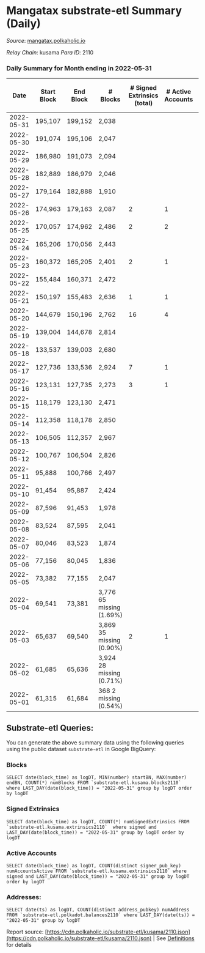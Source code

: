 # Mangatax substrate-etl Summary (Daily)

_Source_: [mangatax.polkaholic.io](https://mangatax.polkaholic.io)

*Relay Chain*: kusama
*Para ID*: 2110



### Daily Summary for Month ending in 2022-05-31


| Date | Start Block | End Block | # Blocks | # Signed Extrinsics (total) | # Active Accounts | # Passive | # New | # Addresses with Balances | # Events | # Transfers | # XCM Transfers In | # XCM Transfers Out |
| ---- | ----------- | --------- | -------- | --------------------------- | ----------------- | --------- | ----- | ------------------------- | -------- | ----------- | ------------------ | ------------------- |
| 2022-05-31 | 195,107 | 199,152 | 2,038  |  |  |  |  | 12 | 4,100 |   |   |   |
| 2022-05-30 | 191,074 | 195,106 | 2,047  |  |  |  |  |  | 4,110 |   |   |   |
| 2022-05-29 | 186,980 | 191,073 | 2,094  |  |  |  |  |  | 4,217 |   |   |   |
| 2022-05-28 | 182,889 | 186,979 | 2,046  |  |  |  |  |  | 4,092 |   |   |   |
| 2022-05-27 | 179,164 | 182,888 | 1,910  |  |  |  |  |  | 3,832 |   |   |   |
| 2022-05-26 | 174,963 | 179,163 | 2,087  | 2 | 1 |  |  |  | 4,202 |   |   |   |
| 2022-05-25 | 170,057 | 174,962 | 2,486  | 2 | 2 |  |  |  | 5,015 |   |   |   |
| 2022-05-24 | 165,206 | 170,056 | 2,443  |  |  |  |  |  | 4,922 |   |   |   |
| 2022-05-23 | 160,372 | 165,205 | 2,401  | 2 | 1 |  |  |  | 4,848 |   |   |   |
| 2022-05-22 | 155,484 | 160,371 | 2,472  |  |  |  |  | 12 | 4,969 |   |   |   |
| 2022-05-21 | 150,197 | 155,483 | 2,636  | 1 | 1 |  |  |  | 5,288 |   |   |   |
| 2022-05-20 | 144,679 | 150,196 | 2,762  | 16 | 4 |  |  |  | 5,551 | 1  |   |   |
| 2022-05-19 | 139,004 | 144,678 | 2,814  |  |  |  |  |  | 5,637 |   |   |   |
| 2022-05-18 | 133,537 | 139,003 | 2,680  |  |  |  |  |  | 5,381 |   |   |   |
| 2022-05-17 | 127,736 | 133,536 | 2,924  | 7 | 1 |  |  |  | 5,885 | 1  |   |   |
| 2022-05-16 | 123,131 | 127,735 | 2,273  | 3 | 1 |  |  |  | 4,590 | 2  |   |   |
| 2022-05-15 | 118,179 | 123,130 | 2,471  |  |  |  |  |  | 4,963 |   |   |   |
| 2022-05-14 | 112,358 | 118,178 | 2,850  |  |  |  |  |  | 5,736 |   |   |   |
| 2022-05-13 | 106,505 | 112,357 | 2,967  |  |  |  |  |  | 5,955 |   |   |   |
| 2022-05-12 | 100,767 | 106,504 | 2,826  |  |  |  |  |  | 5,664 |   |   |   |
| 2022-05-11 | 95,888 | 100,766 | 2,497  |  |  |  |  |  | 5,012 |   |   |   |
| 2022-05-10 | 91,454 | 95,887 | 2,424  |  |  |  |  |  | 4,856 |   |   |   |
| 2022-05-09 | 87,596 | 91,453 | 1,978  |  |  |  |  |  | 3,974 |   |   |   |
| 2022-05-08 | 83,524 | 87,595 | 2,041  |  |  |  |  |  | 4,103 |   |   |   |
| 2022-05-07 | 80,046 | 83,523 | 1,874  |  |  |  |  |  | 3,748 |   |   |   |
| 2022-05-06 | 77,156 | 80,045 | 1,836  |  |  |  |  |  | 3,681 |   |   |   |
| 2022-05-05 | 73,382 | 77,155 | 2,047  |  |  |  |  |  | 4,112 |   |   |   |
| 2022-05-04 | 69,541 | 73,381 | 3,776 65 missing (1.69%) |  |  |  |  |  | 7,587 |   |   |   |
| 2022-05-03 | 65,637 | 69,540 | 3,869 35 missing (0.90%) | 2 | 1 |  |  |  | 7,763 |   |   |   |
| 2022-05-02 | 61,685 | 65,636 | 3,924 28 missing (0.71%) |  |  |  |  |  | 7,873 |   |   |   |
| 2022-05-01 | 61,315 | 61,684 | 368 2 missing (0.54%) |  |  |  |  |  | 736 |   |   |   |

## Substrate-etl Queries:
You can generate the above summary data using the following queries using the public dataset `substrate-etl` in Google BigQuery:


### Blocks
```
SELECT date(block_time) as logDT, MIN(number) startBN, MAX(number) endBN, COUNT(*) numBlocks FROM `substrate-etl.kusama.blocks2110`  where LAST_DAY(date(block_time)) = "2022-05-31" group by logDT order by logDT
```


### Signed Extrinsics
```
SELECT date(block_time) as logDT, COUNT(*) numSignedExtrinsics FROM `substrate-etl.kusama.extrinsics2110`  where signed and LAST_DAY(date(block_time)) = "2022-05-31" group by logDT order by logDT
```


### Active Accounts
```
SELECT date(block_time) as logDT, COUNT(distinct signer_pub_key) numAccountsActive FROM `substrate-etl.kusama.extrinsics2110` where signed and LAST_DAY(date(block_time)) = "2022-05-31" group by logDT order by logDT
```


### Addresses:
```
SELECT date(ts) as logDT, COUNT(distinct address_pubkey) numAddress FROM `substrate-etl.polkadot.balances2110` where LAST_DAY(date(ts)) = "2022-05-31" group by logDT
```



Report source: [https://cdn.polkaholic.io/substrate-etl/kusama/2110.json](https://cdn.polkaholic.io/substrate-etl/kusama/2110.json) | See [Definitions](/DEFINITIONS.md) for details
